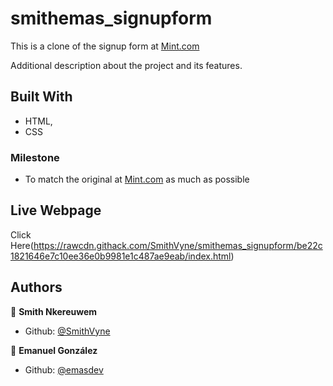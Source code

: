 # smithemas_signupform
This is a clone of the signup form at [Mint.com](https://www.Mint.com)

Additional description about the project and its features.

## Built With

- HTML,
- CSS

### Milestone

- To match the original at [Mint.com](https://www.Mint.com) as much as possible



## Live Webpage
Click Here(https://rawcdn.githack.com/SmithVyne/smithemas_signupform/be22c1821646e7c10ee36e0b9981e1c487ae9eab/index.html)

## Authors

👤 **Smith Nkereuwem**

- Github: [@SmithVyne](https://github.com/smithvyne)


👤 **Emanuel González**

- Github: [@emasdev](https://github.com/emasdev)
